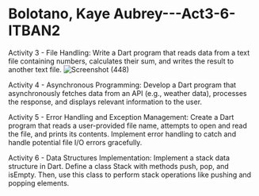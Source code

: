 # Bolotano, Kaye Aubrey---Act3-6-ITBAN2
Activity 3 - File Handling: 
Write a Dart program that reads data from a text file containing numbers, calculates their sum, and writes the result to another text file. 
 ![Screenshot (448)](https://github.com/bkayeaubrey/Bolotano---Act3-6-ITBAN2/assets/125627955/37867239-c585-407d-bc3c-1b5615d741b9)

Activity 4 - Asynchronous Programming: 
Develop a Dart program that asynchronously fetches data from an API (e.g., weather data), processes the response, and displays relevant information to the user. 
 
Activity 5 - Error Handling and Exception Management: 
Create a Dart program that reads a user-provided file name, attempts to open and read the file, and prints its contents. Implement error handling to catch and handle potential file I/O errors gracefully. 
 
Activity 6 - Data Structures Implementation: 
Implement a stack data structure in Dart. Define a class Stack with methods push, pop, and isEmpty. Then, use this class to perform stack operations like pushing and popping elements. 
